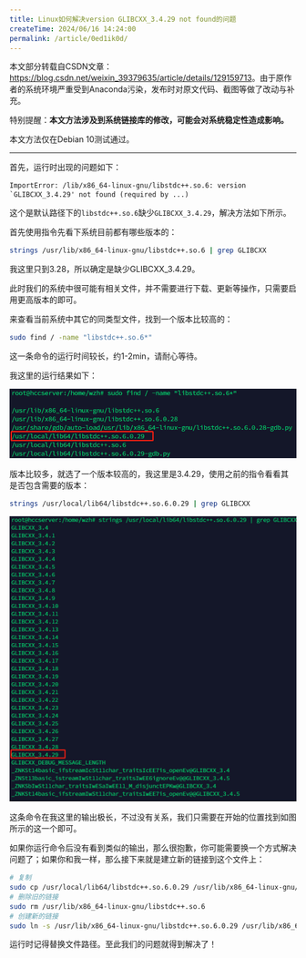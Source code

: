 ```yaml
---
title: Linux如何解决version GLIBCXX_3.4.29 not found的问题
createTime: 2024/06/16 14:24:00
permalink: /article/0ed1ik0d/
---
```


本文部分转载自CSDN文章：<https://blog.csdn.net/weixin_39379635/article/details/129159713>。由于原作者的系统环境严重受到Anaconda污染，发布时对原文代码、截图等做了改动与补充。

特别提醒：**本文方法涉及到系统链接库的修改，可能会对系统稳定性造成影响。**

本文方法仅在Debian 10测试通过。

---

首先，运行时出现的问题如下：

```
ImportError: /lib/x86_64-linux-gnu/libstdc++.so.6: version `GLIBCXX_3.4.29' not found (required by ...)
```

这个是默认路径下的`libstdc++.so.6`缺少`GLIBCXX_3.4.29`，解决方法如下所示。

首先使用指令先看下系统目前都有哪些版本的：

```bash
strings /usr/lib/x86_64-linux-gnu/libstdc++.so.6 | grep GLIBCXX
```

我这里只到3.28，所以确定是缺少GLIBCXX_3.4.29。

此时我们的系统中很可能有相关文件，并不需要进行下载、更新等操作，只需要启用更高版本的即可。

来查看当前系统中其它的同类型文件，找到一个版本比较高的：

```bash
sudo find / -name "libstdc++.so.6*"
```

这一条命令的运行时间较长，约1-2min，请耐心等待。

我这里的运行结果如下：

![](../images/8a60333afdb208858ac1c42e6ad9c95a.png)

版本比较多，就选了一个版本较高的，我这里是3.4.29，使用之前的指令看看其是否包含需要的版本：

```bash
strings /usr/local/lib64/libstdc++.so.6.0.29 | grep GLIBCXX
```

![](../images/5506678d1da35662bb8b2507aeff31e5.png)

这条命令在我这里的输出极长，不过没有关系，我们只需要在开始的位置找到如图所示的这一个即可。

如果你运行命令后没有看到类似的输出，那么很抱歉，你可能需要换一个方式解决问题了；如果你和我一样，那么接下来就是建立新的链接到这个文件上：

```bash
# 复制
sudo cp /usr/local/lib64/libstdc++.so.6.0.29 /usr/lib/x86_64-linux-gnu/
# 删除旧的链接
sudo rm /usr/lib/x86_64-linux-gnu/libstdc++.so.6
# 创建新的链接
sudo ln -s /usr/lib/x86_64-linux-gnu/libstdc++.so.6.0.29 /usr/lib/x86_64-linux-gnu/libstdc++.so.6
```

运行时记得替换文件路径。至此我们的问题就得到解决了！
